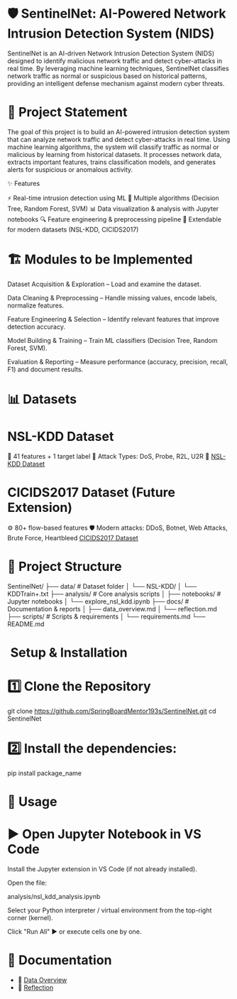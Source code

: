 # 🛡️ SentinelNet: AI-Powered Network Intrusion Detection System (NIDS)


SentinelNet is an AI-driven Network Intrusion Detection System (NIDS) designed to identify malicious network traffic and detect cyber-attacks in real time.
By leveraging machine learning techniques, SentinelNet classifies network traffic as normal or suspicious based on historical patterns, providing an intelligent defense mechanism against modern cyber threats.


# 📌 Project Statement

The goal of this project is to build an AI-powered intrusion detection system that can analyze network traffic and detect cyber-attacks in real time.
Using machine learning algorithms, the system will classify traffic as normal or malicious by learning from historical datasets. It processes network data, extracts important features, trains classification models, and generates alerts for suspicious or anomalous activity.

✨ Features

⚡ Real-time intrusion detection using ML
🧠 Multiple algorithms (Decision Tree, Random Forest, SVM)
📊 Data visualization & analysis with Jupyter notebooks
🔍 Feature engineering & preprocessing pipeline
📂 Extendable for modern datasets (NSL-KDD, CICIDS2017)


# 🏗️ Modules to be Implemented

Dataset Acquisition & Exploration – Load and examine the dataset.

Data Cleaning & Preprocessing – Handle missing values, encode labels, normalize features.

Feature Engineering & Selection – Identify relevant features that improve detection accuracy.

Model Building & Training – Train ML classifiers (Decision Tree, Random Forest, SVM).

Evaluation & Reporting – Measure performance (accuracy, precision, recall, F1) and document results.

# 📊 Datasets

# NSL-KDD Dataset

🎯 41 features + 1 target label
🛑 Attack Types: DoS, Probe, R2L, U2R
🔗 [NSL-KDD Dataset](https://www.kaggle.com/datasets/hassan06/nslkdd)

# CICIDS2017 Dataset (Future Extension)

⚙️ 80+ flow-based features
🛡️ Modern attacks: DDoS, Botnet, Web Attacks, Brute Force, Heartbleed
[CICIDS2017 Dataset](https://www.kaggle.com/datasets/sateeshkumar6289/cicids-2017-dataset)


# 📂 Project Structure

SentinelNet/
├── data/ # Dataset folder
│ └── NSL-KDD/
│ └── KDDTrain+.txt
├── analysis/ # Core analysis scripts
│ 
├── notebooks/ # Jupyter notebooks
│ └── explore_nsl_kdd.ipynb
├── docs/ # Documentation & reports
│ ├── data_overview.md
│ └── reflection.md
├── scripts/ # Scripts & requirements
│ └── requirements.md
└── README.md

# ️ Setup & Installation

# 1️⃣ Clone the Repository

git clone https://github.com/SpringBoardMentor193s/SentinelNet.git
cd SentinelNet 


# 2️⃣ Install the dependencies:

pip install package_name
    
# 🚀 Usage

# ▶️ Open Jupyter Notebook in VS Code

Install the Jupyter extension in VS Code (if not already installed).

Open the file:

analysis/nsl_kdd_analysis.ipynb


Select your Python interpreter / virtual environment from the top-right corner (kernel).

Click "Run All" ▶️ or execute cells one by one.

# 📖 Documentation
- 📄 [Data Overview](docs/data_overview.md)
- 📝 [Reflection](docs/reflection.md)